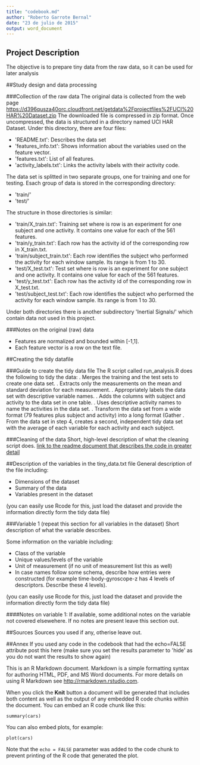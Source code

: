 ```yaml
---
title: "codebook.md"
author: "Roberto Garrote Bernal"
date: "23 de julio de 2015"
output: word_document
---
```


## Project Description
The objective is to prepare tiny data from the raw data, so it can be used for later analysis

##Study design and data processing

###Collection of the raw data
The original data is collected from the web page
https://d396qusza40orc.cloudfront.net/getdata%2Fprojectfiles%2FUCI%20HAR%20Dataset.zip
The downloaded file is compressed in zip format.
Once uncompressed, the data is structured in a directory named UCI HAR Dataset.
Under this directory, there are four files:
- 'README.txt': Describes the data set
- 'features_info.txt': Shows information about the variables used on the feature vector.
- 'features.txt': List of all features.
- 'activity_labels.txt': Links the activity labels with their activity code.

The data set is splitted in two separate groups, one for training and one for testing. Esach group of data is stored in the corresponding directory:
- 'train/'
- 'test/'

The structure in those directories is similar:
- 'train/X_train.txt': Training set where is row is an experiment for one subject and one activity. It contains one value for each of the 561 features.
- 'train/y_train.txt': Each row has the activity id of the corresponding row in X_train.txt.
- 'train/subject_train.txt': Each row identifies the subject who performed the activity for each window sample. Its range is from 1 to 30. 
- 'test/X_test.txt': Test set where is row is an experiment for one subject and one activity. It contains one value for each of the 561 features.
- 'test/y_test.txt': Each row has the activity id of the corresponding row in X_test.txt.
- 'test/subject_test.txt': Each row identifies the subject who performed the activity for each window sample. Its range is from 1 to 30. 

Under both directories there is another subdirectory 'Inertial Signals/' which contain data not used in this project. 

###Notes on the original (raw) data 
- Features are normalized and bounded within [-1,1].
- Each feature vector is a row on the text file.

##Creating the tidy datafile

###Guide to create the tidy data file
The R script called run_analysis.R does the following to tidy the data:
. Merges the training and the test sets to create one data set.
. Extracts only the measurements on the mean and standard deviation for each measurement. 
. Appropriately labels the data set with descriptive variable names. 
. Adds the columns with subject and activity to the data set in one table.
. Uses descriptive activity names to name the activities in the data set.
. Transform the data set from a wide format (79 features plus subject and activity) into a long format (Gather 
. From the data set in step 4, creates a second, independent tidy data set with the average of each variable for each activity and each subject.


###Cleaning of the data
Short, high-level description of what the cleaning script does. [link to the readme document that describes the code in greater detail]()

##Description of the variables in the tiny_data.txt file
General description of the file including:
 - Dimensions of the dataset
 - Summary of the data
 - Variables present in the dataset

(you can easily use Rcode for this, just load the dataset and provide the information directly form the tidy data file)

###Variable 1 (repeat this section for all variables in the dataset)
Short description of what the variable describes.

Some information on the variable including:
 - Class of the variable
 - Unique values/levels of the variable
 - Unit of measurement (if no unit of measurement list this as well)
 - In case names follow some schema, describe how entries were constructed (for example time-body-gyroscope-z has 4 levels of descriptors. Describe these 4 levels). 

(you can easily use Rcode for this, just load the dataset and provide the information directly form the tidy data file)

####Notes on variable 1:
If available, some additional notes on the variable not covered elsewehere. If no notes are present leave this section out.

##Sources
Sources you used if any, otherise leave out.

##Annex
If you used any code in the codebook that had the echo=FALSE attribute post this here (make sure you set the results parameter to 'hide' as you do not want the results to show again)

This is an R Markdown document. Markdown is a simple formatting syntax for authoring HTML, PDF, and MS Word documents. For more details on using R Markdown see <http://rmarkdown.rstudio.com>.

When you click the **Knit** button a document will be generated that includes both content as well as the output of any embedded R code chunks within the document. You can embed an R code chunk like this:

```{r}
summary(cars)
```

You can also embed plots, for example:

```{r, echo=FALSE}
plot(cars)
```

Note that the `echo = FALSE` parameter was added to the code chunk to prevent printing of the R code that generated the plot.
